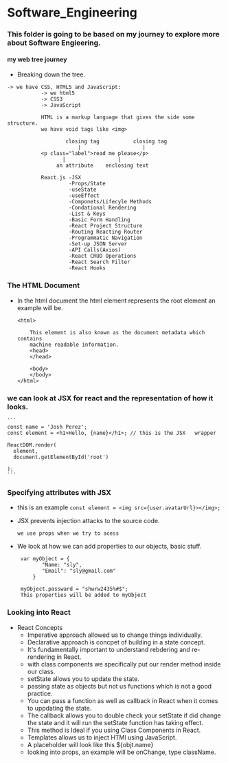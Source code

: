 # Software_Engineering

### This folder is going to be based on my journey to explore more about Software Engieering.

#### my web tree journey
  * Breaking down the tree.
   ```
   -> we have CSS, HTML5 and JavaScript:
              -> we html5
              -> CSS3
              -> JavaScript

              HTML is a markup language that gives the side some structure.
              we have void tags like <img>

                      closing tag           closing tag
                          |                    |
              <p class="label">read me please</p>
                     |                 |
                   an attribute    enclosing text

              React.js -JSX
                       -Props/State
                       -useState
                       -useEffect
                       -Componets/Lifecyle Methods
                       -Condational Rendering
                       -List & Keys
                       -Basic Form Handling
                       -React Project Structure
                       -Routing Reacting Router
                       -Programmatic Navigation
                       -Set-up JSON Server
                       -API Calls(Axios)
                       -React CRUD Operations
                       -React Search Filter
                       -React Hooks
   ``` 
### The HTML Document
- In the html document the html element represents the root element an example will be.
    ~~~
    <html>
        
        This element is also known as the document metadata which contains
        machine readable information.
        <head>
        </head>

        <body>
        </body>
    </html>
    ~~~
### we can look at JSX for react and the representation of how it looks.
    ```
    const name = 'Josh Perez';
    const element = <h1>Hello, {name}</h1>; // this is the JSX   wrapper 
   
    ReactDOM.render(
      element,
      document.getElementById('root')
     
    );
    ```
### Specifying attributes with JSX
  * this is an example ```const element = <img src={user.avatarUrl}></img>;```
  * JSX prevents injection attacks to the source code. 

    ```
    we use props when we try to acess
    ```
  * We look at how we can add properties to our objects, basic stuff.
    ```
     var myObject = {
            "Name: "sly",
            "Email": "sly@gmail.com"
         }

     myObject.passward = "shwrw2435%#$";
     This properties will be added to myObject
    ```
### Looking into React
- React Concepts
  - Imperative approach allowed us to change things individually.
  - Declarative approach is concpet of building in a state concept.
  - It's fundamentally important to understand rebdering and re-rendering in React.
  - with class components we specifically put our render method inside our class.
  - setState allows you to update the state.
  - passing state as objects but not us functions which is not a good practice.
  - You can pass a function as well as callback in React when it comes to uppdating the state.
  - The callback allows you to double check your setState if did change the state and it will run the setState function has taking effect.
  - This method is Ideal if you using Class Components in React.
  - Templates allows us to inject HTMl using JavaScript.
  - A placeholder will look like this ${objt.name}
  - looking into props, an example will be onChange, type className.
